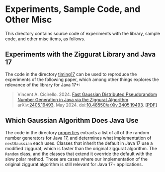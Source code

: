 # Experiments, Sample Code, and Other Misc

This directory contains source code of experiments with the
library, sample code, and other misc items, as follows.

## Experiments with the Ziggurat Library and Java 17

The code in the directory [timing17](timing17) can be used to reproduce the experiments of the following paper, which among other things explores the relevance of the library for Java 17+:

> Vincent A. Cicirello. 2024. [Fast Gaussian Distributed Pseudorandom Number Generation in Java via the Ziggurat Algorithm](https://reports.cicirello.org/24/009/). arXiv:<a href="https://arxiv.org/abs/2405.19493">2405.19493</a>, May 2024. doi:<a href="https://doi.org/10.48550/arXiv.2405.19493">10.48550/arXiv.2405.19493</a>.  [[PDF]](https://reports.cicirello.org/24/009/ALG-24-009.pdf)

## Which Gaussian Algorithm Does Java Use

The code in the directory [properties](properties) extracts a list of all of the 
random number generators for Java 17, and determines what implementation of 
`nextGaussian` each uses. Classes that inherit the default in Java 17 use a modified 
ziggurat, which is faster than the original ziggurat algorithm. The `Random` class, 
and the classes that extend it override the default with the slow polar method. Those 
are cases where our implementation of the original ziggurat algorithm is still relevant 
for Java 17+ applications.